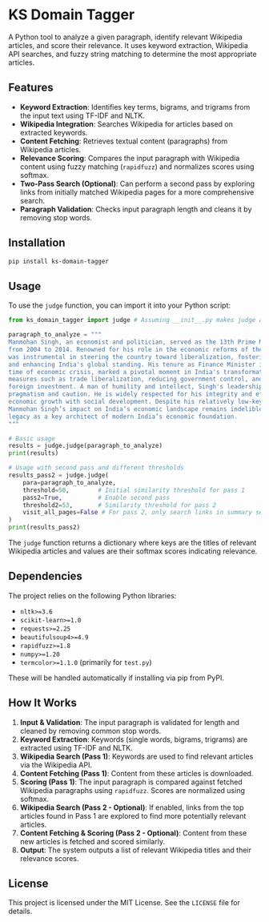 # KS Domain Tagger

A Python tool to analyze a given paragraph, identify relevant Wikipedia articles, and score their relevance. It uses keyword extraction, Wikipedia API searches, and fuzzy string matching to determine the most appropriate articles.

## Features

*   **Keyword Extraction**: Identifies key terms, bigrams, and trigrams from the input text using TF-IDF and NLTK.
*   **Wikipedia Integration**: Searches Wikipedia for articles based on extracted keywords.
*   **Content Fetching**: Retrieves textual content (paragraphs) from Wikipedia articles.
*   **Relevance Scoring**: Compares the input paragraph with Wikipedia content using fuzzy matching (`rapidfuzz`) and normalizes scores using softmax.
*   **Two-Pass Search (Optional)**: Can perform a second pass by exploring links from initially matched Wikipedia pages for a more comprehensive search.
*   **Paragraph Validation**: Checks input paragraph length and cleans it by removing stop words.

## Installation

```bash
pip install ks-domain-tagger
```

## Usage

To use the `judge` function, you can import it into your Python script:

```python
from ks_domain_tagger import judge # Assuming __init__.py makes judge available

paragraph_to_analyze = """
Manmohan Singh, an economist and politician, served as the 13th Prime Minister of India
from 2004 to 2014. Renowned for his role in the economic reforms of the 1990s, Singh
was instrumental in steering the country toward liberalization, fostering economic growth,
and enhancing India's global standing. His tenure as Finance Minister in 1991, during a
time of economic crisis, marked a pivotal moment in India's transformation, with bold
measures such as trade liberalization, reducing government control, and encouraging
foreign investment. A man of humility and intellect, Singh's leadership was marked by
pragmatism and caution. He is widely respected for his integrity and efforts to balance
economic growth with social development. Despite his relatively low-key personality,
Manmohan Singh’s impact on India’s economic landscape remains indelible, solidifying his
legacy as a key architect of modern India’s economic foundation.
"""

# Basic usage
results = judge.judge(paragraph_to_analyze)
print(results)

# Usage with second pass and different thresholds
results_pass2 = judge.judge(
    para=paragraph_to_analyze,
    threshold=50,        # Initial similarity threshold for pass 1
    pass2=True,          # Enable second pass
    threshold2=53,       # Similarity threshold for pass 2
    visit_all_pages=False # For pass 2, only search links in summary sections
)
print(results_pass2)
```

The `judge` function returns a dictionary where keys are the titles of relevant Wikipedia articles and values are their softmax scores indicating relevance.

## Dependencies

The project relies on the following Python libraries:

*   `nltk>=3.6`
*   `scikit-learn>=1.0`
*   `requests>=2.25`
*   `beautifulsoup4>=4.9`
*   `rapidfuzz>=1.8`
*   `numpy>=1.20`
*   `termcolor>=1.1.0` (primarily for `test.py`)

These will be handled automatically if installing via pip from PyPI.

## How It Works

1.  **Input & Validation**: The input paragraph is validated for length and cleaned by removing common stop words.
2.  **Keyword Extraction**: Keywords (single words, bigrams, trigrams) are extracted using TF-IDF and NLTK.
3.  **Wikipedia Search (Pass 1)**: Keywords are used to find relevant articles via the Wikipedia API.
4.  **Content Fetching (Pass 1)**: Content from these articles is downloaded.
5.  **Scoring (Pass 1)**: The input paragraph is compared against fetched Wikipedia paragraphs using `rapidfuzz`. Scores are normalized using softmax.
6.  **Wikipedia Search (Pass 2 - Optional)**: If enabled, links from the top articles found in Pass 1 are explored to find more potentially relevant articles.
7.  **Content Fetching & Scoring (Pass 2 - Optional)**: Content from these new articles is fetched and scored similarly.
8.  **Output**: The system outputs a list of relevant Wikipedia titles and their relevance scores.

## License

This project is licensed under the MIT License. See the `LICENSE` file for details.